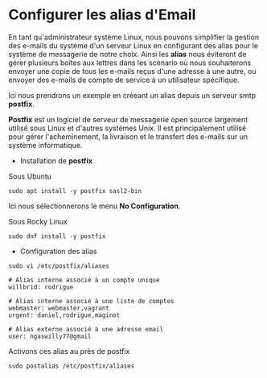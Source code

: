 # Configurer les alias d'Email

En tant qu'administrateur système Linux, nous pouvons simplifier la gestion des e-mails du système d'un serveur Linux en configurant des alias pour le système de messagerie de notre choix. Ainsi les **alias** nous éviteront de gérer plusieurs boîtes aux lettres dans les scénario où nous souhaiterons envoyer une copie de tous les e-mails reçus d'une adresse à une autre, ou envoyer des e-mails de compte de service à un utilisateur spécifique.

Ici nous prendrons un exemple en créeant un alias depuis un serveur smtp **postfix**.

**Postfix** est un logiciel de serveur de messagerie open source largement utilisé sous Linux et d'autres systèmes Unix. Il est principalement utilisé pour gérer l'acheminement, la livraison et le transfert des e-mails sur un système informatique.

- Installation de **postfix**

Sous Ubuntu

```
sudo apt install -y postfix sasl2-bin
```

Ici nous sélectionnerons le menu **No Configuration**.

Sous Rocky Linux

```
sudo dnf install -y postfix
```

- Configuration des alias

```
sudo vi /etc/postfix/aliases
```

```
# Alias interne associé à un compte unique
willbrid: rodrigue

# Alias interne associé à une liste de comptes
webmaster: webmaster,vagrant
urgent: daniel,rodrigue,maginot

# Alias externe associé à une adresse email
user: ngaswilly77@gmail
```

Activons ces alias au près de postfix

```
sudo postalias /etc/postfix/aliases
```